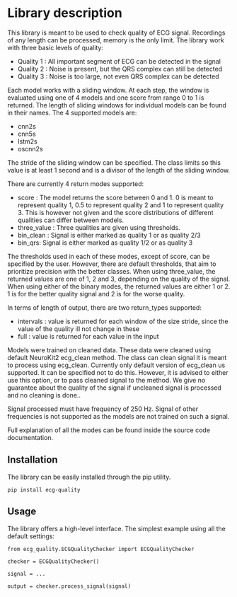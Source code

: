Library description
================

This library is meant to be used to check quality of ECG signal. Recordings of any length can be processed, memory is the only limit. The library work with three basic levels of quality:

 - Quality 1 : All important segment of ECG can be detected in the signal
 - Quality 2 : Noise is present, but the QRS complex can still be detected
 - Quality 3 : Noise is too large, not even QRS complex can be detected

Each model works with a sliding window. At each step, the window is evaluated using one of 4 models and one score from range 0 to 1 is returned. The length of sliding windows for individual models can be found in their names. The 4 supported models are:

- cnn2s
- cnn5s
- lstm2s
- oscnn2s

The stride of the sliding window can be specified. The class limits so this value is at least 1 second and is a divisor of the length of the sliding window. 

There are currently 4 return modes supported:
 

 - score : The model returns the score between 0 and 1. 0 is meant to represent quality 1, 0.5 to represent quality 2 and 1 to represent quality 3. This is however not given and the score distributions of different qualities can differ between models.
 - three_value : Three qualities are given using thresholds.
 - bin_clean : Signal is either marked as quality 1 or as quality 2/3
 - bin_qrs: Signal is either marked as quality 1/2 or as quality 3

The thresholds used in each of these modes, except of score, can be specified by the user. However, there are default thresholds, that aim to prioritize precision with the better classes. When using three_value, the returned values are one of 1, 2 and 3, depending on the quality of the signal. When using either of the binary modes, the returned values are either 1 or 2. 1 is for the better quality signal and 2 is for the worse quality.

In terms of length of output, there are two return_types supported:

 -  intervals : value is returned for each window of the size stride, since the value of the quality ill not change in these
 - full : value is returned for each value in the input

Models were trained on cleaned data. These data were cleaned using default NeuroKit2 ecg_clean method. The class can clean signal it is meant to process using ecg_clean. Currently only default version of ecg_clean us supported. It can be specified not to do this. However, it is advised to either use this option, or to pass cleaned signal to the method. We give no guarantee about the quality of the signal if uncleaned signal is processed and no cleaning is done..  

Signal processed must have frequency of 250 Hz. Signal of other frequencies is not supported as the models are not trained on such a signal.

Full explanation of all the modes can be found inside the source code documentation.

Installation
-------------

The library can be easily installed through the pip utility.

    pip install ecg-quality

Usage
-------
The library offers a high-level interface. The simplest example using all the default settings:

	from ecg_quality.ECGQualityChecker import ECGQualityChecker  
  
	checker = ECGQualityChecker()  
	 
	signal = ...	 
  
	output = checker.process_signal(signal)  
  

